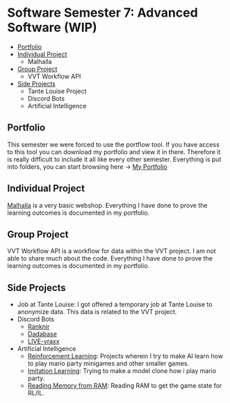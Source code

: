 # Software Semester 7: Advanced Software (WIP)
- [Portfolio](#portfolio)
- [Individual Project](#individual-project)
  - Malhalla
- [Group Project](#group-project)
  - VVT Workflow API 
- [Side Projects](#side-projects)
  - Tante Louise Project
  - Discord Bots
  - Artificial Intelligence 

## Portfolio
This semester we were forced to use the portflow tool. If you have access to this tool you can download my portfolio and view it in there. Therefore it is really difficult to include it all like every other semester. Everything is put into folders, you can start browsing here -> [My Portfolio](https://github.com/School-Semester-Summaries/software-semester-7-v2/tree/main/my%20portfolio)

## Individual Project
[Malhalla](https://github.com/Mallhalla) is a very basic webshop. Everything I have done to prove the learning outcomes is documented in my portfolio.

## Group Project
VVT Workflow API is a workflow for data within the VVT project. I am not able to share much about the code. Everything I have done to prove the learning outcomes is documented in my portfolio.

## Side Projects
- Job at Tante Louise: I got offered a temporary job at Tante Louise to anonymize data. This data is related to the VVT project.
- Discord Bots
  - [Ranknir](https://github.com/CrossyChainsaw/Ranknir)
  - [Dadabase](https://github.com/CrossyChainsaw/Dadabase)
  - [LIVE-vraxx](https://github.com/CrossyChainsaw/LIVE-vraxx)
- Artificial Intelligence
  - [Reinforcement Learning](https://github.com/School-Semester-Summaries/software-semester-7-v2/tree/main/side%20projects/Reinforcement%20Learning): Projects wherein I try to make AI learn how to play mario party minigames and other smaller games.
  - [Imitation Learning](https://github.com/School-Semester-Summaries/software-semester-7-v2/tree/main/side%20projects/Imitation%20Learning): Trying to make a model clone how i play mario party.
  - [Reading Memory from RAM](): Reading RAM to get the game state for RL/IL.
